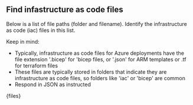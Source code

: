 ## Find infastructure as code files

Below is a list of file paths (folder and filename). Identify the infrastructure as code (iac) files in this list.

Keep in mind:
- Typically, infrastructure as code files for Azure deployments have the file extension '.bicep' for 'bicep files, or '.json' for ARM templates or .tf for terraform files
- These files are typically stored in folders that indicate they are infrastructure as code files, so folders like 'iac' or 'bicep' are common
- Respond in JSON as instructed

{files}
